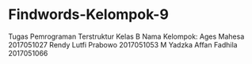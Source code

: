 # Findwords-Kelompok-9
Tugas Pemrograman Terstruktur Kelas B
Nama Kelompok:
Ages Mahesa             2017051027
Rendy Lutfi Prabowo     2017051053
M Yadzka Affan Fadhila  2017051066
